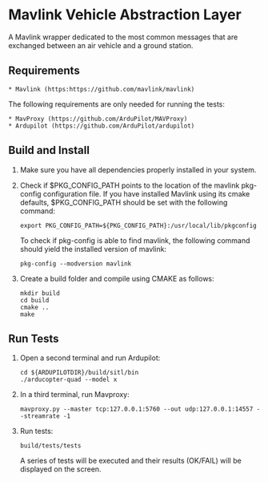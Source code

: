 # Mavlink Vehicle Abstraction Layer #

A Mavlink wrapper dedicated to the most common messages that are exchanged
between an air vehicle and a ground station.

## Requirements ##
    * Mavlink (https:https://github.com/mavlink/mavlink)

The following requirements are only needed for running the tests:

    * MavProxy (https://github.com/ArduPilot/MAVProxy)
    * Ardupilot (https://github.com/ArduPilot/ardupilot)

## Build and Install ##

1. Make sure you have all dependencies properly installed in your system.

2. Check if $PKG_CONFIG_PATH points to the location of the mavlink pkg-config
configuration file. If you have installed Mavlink using its cmake defaults,
$PKG_CONFIG_PATH should be set with the following command:

    ```
    export PKG_CONFIG_PATH=${PKG_CONFIG_PATH}:/usr/local/lib/pkgconfig
    ```

    To check if pkg-config is able to find mavlink, the following command should
yield the installed version of mavlink:

    ```
    pkg-config --modversion mavlink
    ```

2. Create a build folder and compile using CMAKE as follows:

    ```
    mkdir build
    cd build
    cmake ..
    make
    ```

## Run Tests ##

1. Open a second terminal and run Ardupilot:

    ```
    cd ${ARDUPILOTDIR}/build/sitl/bin
    ./arducopter-quad --model x
    ```

2. In a third terminal, run Mavproxy:

    ```
    mavproxy.py --master tcp:127.0.0.1:5760 --out udp:127.0.0.1:14557 --streamrate -1
    ```

3. Run tests:

    ```
    build/tests/tests
    ```

    A series of tests will be executed and their results (OK/FAIL) will be
    displayed on the screen.
